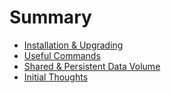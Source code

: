 # Summary

* [Installation & Upgrading](installation_and_upgrading.md)
* [Useful Commands](useful_commands.md)
* [Shared & Persistent Data Volume](shared_and_persistent_data_volume.md)
* [Initial Thoughts](initial_thoughts.md)

